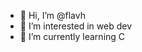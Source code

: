 - 👋 Hi, I’m @flavh
- 👀 I’m interested in web dev
- 🌱 I’m currently learning C


<!---
flavh/flavh is a ✨ special ✨ repository because its `README.md` (this file) appears on your GitHub profile.
You can click the Preview link to take a look at your changes.
--->
